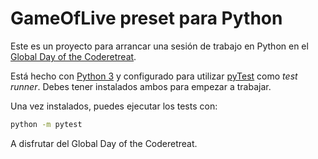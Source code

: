 # GameOfLive preset para Python

Este es un proyecto para arrancar una sesión de trabajo en Python en el [Global Day of the Coderetreat](https://www.coderetreat.org/).

Está hecho con [Python 3](https://www.python.org/) y configurado para utilizar [pyTest](https://docs.pytest.org/en/latest/getting-started.html) como *test runner*. Debes tener instalados ambos para empezar a trabajar.

Una vez instalados, puedes ejecutar los tests con:

```bash
python -m pytest
```

A disfrutar del Global Day of the Coderetreat.

